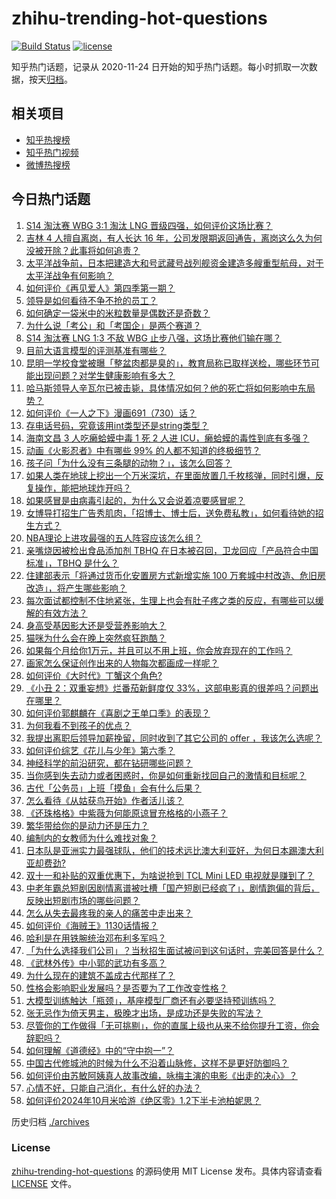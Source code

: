# zhihu-trending-hot-questions

[![Build Status](https://github.com/justjavac/zhihu-trending-hot-questions/workflows/ci/badge.svg?branch=master)](https://github.com/justjavac/zhihu-trending-hot-questions/actions)
[![license](https://img.shields.io/github/license/justjavac/zhihu-trending-hot-questions)](https://github.com/justjavac/zhihu-trending-hot-questions/blob/master/LICENSE)

知乎热门话题，记录从 2020-11-24
日开始的知乎热门话题。每小时抓取一次数据，按天[归档](./archives)。

## 相关项目

- [知乎热搜榜](https://github.com/justjavac/zhihu-trending-top-search)
- [知乎热门视频](https://github.com/justjavac/zhihu-trending-hot-video)
- [微博热搜榜](https://github.com/justjavac/weibo-trending-hot-search)

## 今日热门话题

<!-- BEGIN -->
<!-- 最后更新时间 Fri Oct 18 2024 04:24:34 GMT+0800 (China Standard Time) -->

1. [S14 淘汰赛 WBG 3:1 淘汰 LNG 晋级四强，如何评价这场比赛？](https://www.zhihu.com/question/1181895040)
1. [吉林 4 人擅自离岗，有人长达 16 年，公司发限期返回通告，离岗这么久为何没被开除？此事将如何追责？](https://www.zhihu.com/question/1127284970)
1. [太平洋战争前，日本把建造大和号武藏号战列舰资金建造多艘重型航母，对于太平洋战争有何影响？](https://www.zhihu.com/question/617210943)
1. [如何评价《再见爱人》第四季第一期？](https://www.zhihu.com/question/1148806925)
1. [领导是如何看待不争不抢的员工？](https://www.zhihu.com/question/920559238)
1. [如何确定一袋米中的米粒数量是偶数还是奇数？](https://www.zhihu.com/question/666009766)
1. [为什么说「考公」和「考国企」是两个赛道？](https://www.zhihu.com/question/800770189)
1. [S14 淘汰赛 LNG 1:3 不敌 WBG 止步八强，这场比赛他们输在哪？](https://www.zhihu.com/question/1202049727)
1. [目前大语言模型的评测基准有哪些？](https://www.zhihu.com/question/601328258)
1. [昆明一学校食堂被曝「整盆肉都是臭的」，教育局称已取样送检，哪些环节可能出现问题？对学生健康影响有多大？](https://www.zhihu.com/question/1088241158)
1. [哈马斯领导人辛瓦尔已被击毙，具体情况如何？他的死亡将如何影响中东局势？](https://www.zhihu.com/question/1193443200)
1. [如何评价《一人之下》漫画691（730）话？](https://www.zhihu.com/question/815633883)
1. [存电话号码，究竟该用int类型还是string类型？](https://www.zhihu.com/question/662000315)
1. [海南文昌 3 人吃癞蛤蟆中毒 1 死 2 人进 ICU，癞蛤蟆的毒性到底有多强？](https://www.zhihu.com/question/1125180131)
1. [动画《火影忍者》中有哪些 99% 的人都不知道的终极细节？](https://www.zhihu.com/question/455433585)
1. [孩子问「为什么没有三条腿的动物？」，该怎么回答？](https://www.zhihu.com/question/534355933)
1. [如果人类在地球上挖出一个万米深坑，在里面放置几千枚核弹，同时引爆，反复操作，能把地球炸开吗？](https://www.zhihu.com/question/784234818)
1. [如果感冒是由病毒引起的，为什么又会说着凉要感冒呢？](https://www.zhihu.com/question/1140003827)
1. [女博导打招生广告秀肌肉，「招博士、博士后，送免费私教」，如何看待她的招生方式？](https://www.zhihu.com/question/950966170)
1. [NBA理论上进攻最强的五人阵容应该怎么组？](https://www.zhihu.com/question/657172088)
1. [亲嘴烧因被检出食品添加剂 TBHQ 在日本被召回，卫龙回应「产品符合中国标准」，TBHQ 是什么？](https://www.zhihu.com/question/1075360044)
1. [住建部表示「将通过货币化安置房方式新增实施 100 万套城中村改造、危旧房改造」，将产生哪些影响？](https://www.zhihu.com/question/1136731087)
1. [每次面试都控制不住地紧张，生理上也会有肚子疼之类的反应，有哪些可以缓解的有效方法？](https://www.zhihu.com/question/668860837)
1. [身高受基因影大还是受营养影响大？](https://www.zhihu.com/question/561540111)
1. [猫咪为什么会在晚上突然疯狂跑酷？](https://www.zhihu.com/question/664109478)
1. [如果每个月给你1万元，并且可以不用上班，你会放弃现在的工作吗？](https://www.zhihu.com/question/771511469)
1. [画家怎么保证创作出来的人物每次都画成一样呢？](https://www.zhihu.com/question/528716376)
1. [如何评价《大时代》丁蟹这个角色?](https://www.zhihu.com/question/30323031)
1. [《小丑 2：双重妄想》烂番茄新鲜度仅 33%，这部电影真的很差吗？问题出在哪里？](https://www.zhihu.com/question/903350652)
1. [如何评价郭麒麟在《喜剧之王单口季》的表现？](https://www.zhihu.com/question/827851862)
1. [为何我看不到孩子的优点？](https://www.zhihu.com/question/803474383)
1. [我提出离职后领导加薪挽留，同时收到了其它公司的 offer ，我该怎么选呢？](https://www.zhihu.com/question/884763344)
1. [如何评价综艺《花儿与少年》第六季？](https://www.zhihu.com/question/665511632)
1. [神经科学的前沿研究，都在钻研哪些问题？](https://www.zhihu.com/question/458874364)
1. [当你感到失去动力或者困惑时，你是如何重新找回自己的激情和目标呢？](https://www.zhihu.com/question/667948094)
1. [古代「公务员」上班「摸鱼」会有什么后果？](https://www.zhihu.com/question/814165875)
1. [怎么看待《从姑获鸟开始》作者活儿该？](https://www.zhihu.com/question/292193783)
1. [《还珠格格》中紫薇为何能原谅冒充格格的小燕子？](https://www.zhihu.com/question/564017248)
1. [繁华带给你的是动力还是压力？](https://www.zhihu.com/question/1082520474)
1. [编制内的女教师为什么难找对象？](https://www.zhihu.com/question/392241876)
1. [日本队是亚洲实力最强球队，他们的技术远比澳大利亚好，为何日本踢澳大利亚却费劲?](https://www.zhihu.com/question/974139617)
1. [双十一和补贴的双重优惠下，为啥说抢到 TCL Mini LED 电视就是赚到了？](https://www.zhihu.com/question/1140078488)
1. [中老年霸总短剧因剧情离谱被吐槽「国产短剧已经疯了」，剧情跑偏的背后，反映出短剧市场的哪些问题？](https://www.zhihu.com/question/966991405)
1. [怎么从失去最疼我的亲人的痛苦中走出来？](https://www.zhihu.com/question/1054007451)
1. [如何评价《海贼王》1130话情报？](https://www.zhihu.com/question/989456643)
1. [哈利是在用铁腕统治邓布利多军吗？](https://www.zhihu.com/question/493313507)
1. [「为什么选择我们公司」？当秋招生面试被问到这句话时，完美回答是什么？](https://www.zhihu.com/question/863155090)
1. [《武林外传》中小郭的武功有多高？](https://www.zhihu.com/question/354056944)
1. [为什么现在的建筑不盖成古代那样了？](https://www.zhihu.com/question/291956307)
1. [性格会影响职业发展吗？是否要为了工作改变性格？](https://www.zhihu.com/question/885955230)
1. [大模型训练触达「瓶颈」，基座模型厂商还有必要坚持预训练吗？](https://www.zhihu.com/question/977714432)
1. [张无忌作为倚天男主，极晚才出场，是成功还是失败的写法？](https://www.zhihu.com/question/760369093)
1. [尽管你的工作做得「无可挑剔」，你的直属上级也从来不给你提升工资，你会辞职吗？](https://www.zhihu.com/question/908144779)
1. [如何理解《道德经》中的“守中抱一”？](https://www.zhihu.com/question/769114458)
1. [中国古代修城池的时候为什么不沿着山脉修，这样不是更好防御吗？](https://www.zhihu.com/question/804690124)
1. [如何评价由苏敏阿姨真人故事改编，咏梅主演的电影《出走的决心》？](https://www.zhihu.com/question/666490722)
1. [心情不好，只能自己消化，有什么好的办法？](https://www.zhihu.com/question/1045569972)
1. [如何评价2024年10月米哈游《绝区零》1.2下半卡池柏妮思？](https://www.zhihu.com/question/1029098987)

<!-- END -->

历史归档 [./archives](./archives)

### License

[zhihu-trending-hot-questions](https://github.com/justjavac/zhihu-trending-hot-questions)
的源码使用 MIT License 发布。具体内容请查看 [LICENSE](./LICENSE) 文件。
